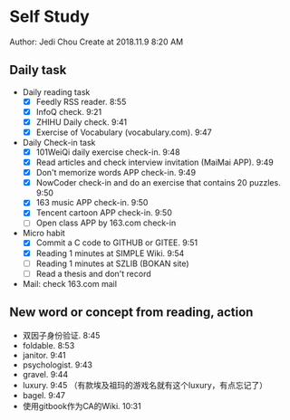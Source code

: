 # Self Study

Author: Jedi Chou
Create at 2018.11.9 8:20 AM

## Daily task

* Daily reading task
  -[x] Feedly RSS reader. 8:55
  -[x] InfoQ check. 9:21
  -[x] ZHIHU Daily check. 9:41
  -[x] Exercise of Vocabulary (vocabulary.com). 9:47

* Daily Check-in task
  -[x] 101WeiQi daily exercise check-in. 9:48
  -[x] Read articles and check interview invitation (MaiMai APP). 9:49
  -[x] Don't memorize words APP check-in. 9:49
  -[x] NowCoder check-in and do an exercise that contains 20 puzzles. 9:50
  -[x] 163 music APP check-in. 9:50
  -[x] Tencent cartoon APP check-in. 9:50
  -[ ] Open class APP by 163.com check-in

* Micro habit
  -[x] Commit a C code to GITHUB or GITEE. 9:51
  -[x] Reading 1 minutes at SIMPLE Wiki. 9:54
  -[ ] Reading 1 minutes at SZLIB (BOKAN site)
  -[ ] Read a thesis and don't record

* Mail: check 163.com mail

## New word or concept from reading, action

* 双因子身份验证. 8:45
* foldable. 8:53
* janitor. 9:41
* psychologist. 9:43
* gravel. 9:44
* luxury. 9:45 （有款埃及祖玛的游戏名就有这个luxury，有点忘记了）
* bagel. 9:47
* 使用gitbook作为CA的Wiki. 10:31
